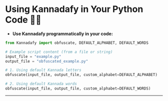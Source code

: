 # Using Kannadafy in Your Python Code 🧑‍💻

-  **Use Kannadafy programmatically in your code:**
```python
from Kannadafy import obfuscate, DEFAULT_ALPHABET, DEFAULT_WORDS

# Example script content (from a file or string)
input_file = "example.py"
output_file = "obfuscated_example.py"

# 1. Using default Kannada letters
obfuscate(input_file, output_file, custom_alphabet=DEFAULT_ALPHABET)

# 2. Using default Kannada words
obfuscate(input_file, output_file, custom_alphabet=DEFAULT_WORDS)

```

---
